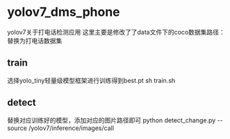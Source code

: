 # yolov7_dms_phone
yolov7关于打电话检测应用
这里主要是修改了了data文件下的coco数据集路径：替换为打电话数据集
## train
选择yolo_tiny轻量级模型框架进行训练得到best.pt 
sh train.sh
## detect
替换对应训练好的模型，添加对应的图片路径即可
python detect_change.py --source /yolov7/inference/images/call
